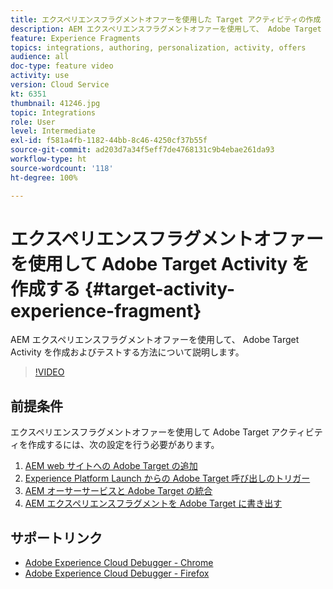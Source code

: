 ```yaml
---
title: エクスペリエンスフラグメントオファーを使用した Target アクティビティの作成
description: AEM エクスペリエンスフラグメントオファーを使用して、 Adobe Target Activity を作成およびテストする方法について説明します。
feature: Experience Fragments
topics: integrations, authoring, personalization, activity, offers
audience: all
doc-type: feature video
activity: use
version: Cloud Service
kt: 6351
thumbnail: 41246.jpg
topic: Integrations
role: User
level: Intermediate
exl-id: f581a4fb-1182-44bb-8c46-4250cf37b55f
source-git-commit: ad203d7a34f5eff7de4768131c9b4ebae261da93
workflow-type: ht
source-wordcount: '118'
ht-degree: 100%

---
```


# エクスペリエンスフラグメントオファーを使用して  Adobe Target Activity を作成する {#target-activity-experience-fragment}

AEM エクスペリエンスフラグメントオファーを使用して、 Adobe Target Activity を作成およびテストする方法について説明します。

>[!VIDEO](https://video.tv.adobe.com/v/41246?quality=12&learn=on)

## 前提条件

エクスペリエンスフラグメントオファーを使用して Adobe Target アクティビティを作成するには、次の設定を行う必要があります。

1. [AEM web サイトへの Adobe Target の追加](./add-target-launch-extension.md)
1. [Experience Platform Launch からの Adobe Target 呼び出しのトリガー](./load-and-fire-target.md)
1. [AEM オーサーサービスと Adobe Target の統合](./setup-aem-target-cloud-service.md)
1. [AEM エクスペリエンスフラグメントを Adobe Target に書き出す](./export-experience-fragment-target.md)

## サポートリンク

* [Adobe Experience Cloud Debugger - Chrome](https://chrome.google.com/webstore/detail/adobe-experience-cloud-de/ocdmogmohccmeicdhlhhgepeaijenapj)
* [Adobe Experience Cloud Debugger - Firefox](https://addons.mozilla.org/en-US/firefox/addon/adobe-experience-platform-dbg/)
